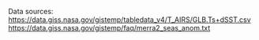 Data sources:
https://data.giss.nasa.gov/gistemp/tabledata_v4/T_AIRS/GLB.Ts+dSST.csv
https://data.giss.nasa.gov/gistemp/faq/merra2_seas_anom.txt
